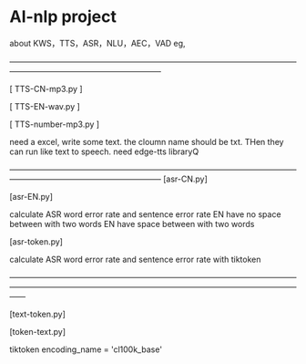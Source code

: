 # AI-nlp project
about KWS，TTS，ASR，NLU，AEC，VAD eg,

———————————————————————————————————————————————————————

[ TTS-CN-mp3.py ] 

[ TTS-EN-wav.py ]

[ TTS-number-mp3.py ]

need a excel, write some text. the cloumn name should be txt. THen they can run like text to speech.
need edge-tts libraryQ

———————————————————————————————————————————————————————
[asr-CN.py]

[asr-EN.py]

calculate ASR word error rate and sentence error rate 
EN have no space between with two words
EN have space between with two words

[asr-token.py]

calculate ASR word error rate and sentence error rate  with tiktoken

——————————————————————————————————————————————————————————————————————————

[text-token.py]

[token-text.py]

tiktoken  encoding_name = 'cl100k_base'  
